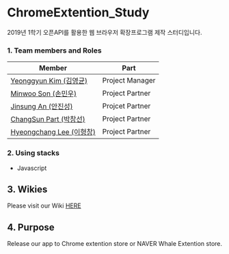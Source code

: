 # ChromeExtention_Study
2019년 1학기 오픈API를 활용한 웹 브라우저 확장프로그램 제작 스터디입니다.

### 1. Team members and Roles

| Member | Part |
|---|---|
|[Yeonggyun Kim (김영균)](https://github.com/CXZ7720) |Project Manager|
|[Minwoo Son (손민우)](https://github.com/SonMinWoo) |Project Partner|
|[Jinsung An (안진성)](https://github.com/RDCPP) |Projcet Partner|
|[ChangSun Part (박창선)](https://github.com/ParkChangSun) |Project Partner|
|[Hyeongchang Lee (이형창)](https://github.com/AnOldStory) |Project Partner|


### 2. Using stacks
* Javascript

## 3. Wikies
Please visit our Wiki [HERE](https://github.com/Jaram2019/ChromeExtention_Study/wiki)

## 4. Purpose
Release our app to Chrome extention store or NAVER Whale Extention store.
